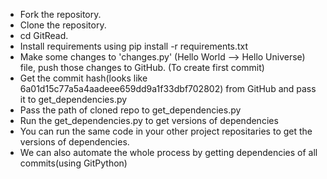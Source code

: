 - Fork the repository.
- Clone the repository.
- cd GitRead.
- Install requirements using pip install -r requirements.txt  
- Make some changes to 'changes.py' (Hello World --> Hello Universe) file, push those changes to GitHub. (To create first commit)
- Get the commit hash(looks like 6a01d15c77a5a4aadeee659dd9a1f33dbf702802) from GitHub and pass it to get_dependencies.py 
- Pass the path of cloned repo to get_dependencies.py
- Run the get_dependencies.py to get versions of dependencies
- You can run the same code in your other project repositaries to get the versions of dependencies.
- We can also automate the whole process by getting dependencies of all commits(using GitPython)
